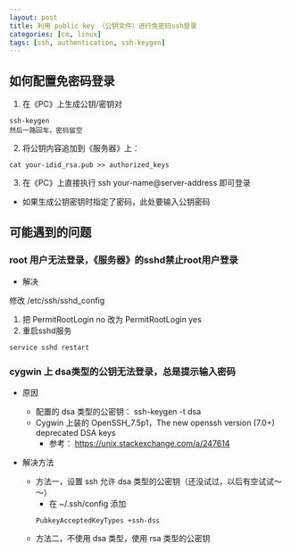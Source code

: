 ```yaml
---
layout: post
title: 利用 public key （公钥文件）进行免密码ssh登录
categories: [cm, linux]
tags: [ssh, authentication, ssh-keygen]
---
```


## 如何配置免密码登录

1. 在《PC》上生成公钥/密钥对
```
ssh-keygen
然后一路回车，密码留空
```
2. 将公钥内容追加到《服务器》上：
```
cat your-idid_rsa.pub >> authorized_keys
```
3. 在《PC》上直接执行 ssh your-name@server-address 即可登录
  * 如果生成公钥密钥时指定了密码，此处要输入公钥密码


## 可能遇到的问题

### root 用户无法登录，《服务器》的sshd禁止root用户登录

* 解决

修改 /etc/ssh/sshd_config

1. 把 PermitRootLogin no 改为 PermitRootLogin yes
2. 重启sshd服务
```
service sshd restart
```

### cygwin 上 dsa类型的公钥无法登录，总是提示输入密码

* 原因
  * 配置的 dsa 类型的公密钥： ssh-keygen -t dsa
  * Cygwin 上装的 OpenSSH_7.5p1，The new openssh version (7.0+) deprecated DSA keys
    * 参考： <https://unix.stackexchange.com/a/247614>


* 解决方法
  * 方法一，设置 ssh 允许 dsa 类型的公密钥（还没试过，以后有空试试～～）
    * 在 ~/.ssh/config 添加
    ```
    PubkeyAcceptedKeyTypes +ssh-dss
    ```
  * 方法二，不使用 dsa 类型，使用 rsa 类型的公密钥
















  


